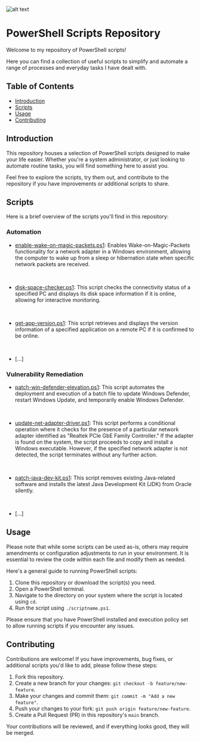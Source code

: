 ![alt text](https://github.com/yoan-famel/PowerShell/blob/main/Docs/Images/test-center-banner.jpg)

# PowerShell Scripts Repository

Welcome to my repository of PowerShell scripts! 

Here you can find a collection of useful scripts to simplify and automate a range of processes and everyday tasks I have dealt with.

## Table of Contents

- [Introduction](#introduction)
- [Scripts](#scripts)
- [Usage](#usage)
- [Contributing](#contributing)

## Introduction

This repository houses a selection of PowerShell scripts designed to make your life easier. Whether you're a system administrator, or just looking to automate routine tasks, you will find something here to assist you.

Feel free to explore the scripts, try them out, and contribute to the repository if you have improvements or additional scripts to share.

## Scripts

Here is a brief overview of the scripts you'll find in this repository:

### Automation
- [enable-wake-on-magic-packets.ps1](https://github.com/yoan-famel/PowerShell/blob/main/Automation/enable-wake-on-magic-packets.ps1): Enables Wake-on-Magic-Packets functionality for a network adapter in a Windows environment, allowing the computer to wake up from a sleep or hibernation state when specific network packets are received.
<br>

- [disk-space-checker.ps1](https://github.com/yoan-famel/PowerShell/blob/main/Automation/disk-space-checker.ps1): This script checks the connectivity status of a specified PC and displays its disk space information if it is online, allowing for interactive monitoring.
<br>

- [get-app-version.ps1](https://github.com/yoan-famel/PowerShell/blob/main/Automation/get-app-version.ps1): This script retrieves and displays the version information of a specified application on a remote PC if it is confirmed to be online.
<br>

- [...]

### Vulnerability Remediation
- [patch-win-defender-elevation.ps1](https://github.com/yoan-famel/PowerShell/blob/main/Vulnerability_Remediation/patch-win-defender-elevation.ps1): This script automates the deployment and execution of a batch file to update Windows Defender, restart Windows Update, and temporarily enable Windows Defender.
<br>

- [update-net-adapter-driver.ps1](https://github.com/yoan-famel/PowerShell/blob/main/Vulnerability_Remediation/update-net-adapter-driver.ps1): This script performs a conditional operation where it checks for the presence of a particular network adapter identified as "Realtek PCIe GbE Family Controller." If the adapter is found on the system, the script proceeds to copy and install a Windows executable. However, if the specified network adapter is not detected, the script terminates without any further action.
<br>

- [patch-java-dev-kit.ps1](https://github.com/yoan-famel/PowerShell/blob/main/Vulnerability_Remediation/patch-java-dev-kit.ps1): This script removes existing Java-related software and installs the latest Java Development Kit (JDK) from Oracle silently.
<br>

- [...]

## Usage

Please note that while some scripts can be used as-is, others may require amendments or configuration adjustments to run in your environment. It is essential to review the code within each file and modify them as needed.

Here's a general guide to running PowerShell scripts:

1. Clone this repository or download the script(s) you need.
2. Open a PowerShell terminal.
3. Navigate to the directory on your system where the script is located using `cd`.
4. Run the script using `./scriptname.ps1`.

Please ensure that you have PowerShell installed and execution policy set to allow running scripts if you encounter any issues.

## Contributing

Contributions are welcome! If you have improvements, bug fixes, or additional scripts you'd like to add, please follow these steps:

1. Fork this repository.
2. Create a new branch for your changes: `git checkout -b feature/new-feature`.
3. Make your changes and commit them: `git commit -m "Add a new feature"`.
4. Push your changes to your fork: `git push origin feature/new-feature`.
5. Create a Pull Request (PR) in this repository's `main` branch.

Your contributions will be reviewed, and if everything looks good, they will be merged.
